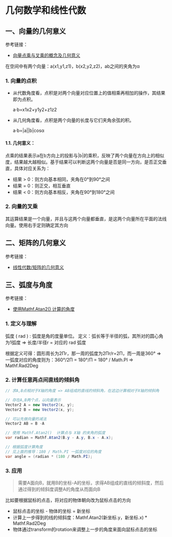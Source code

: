 # 几何数学和线性代数

## 一、向量的几何意义

参考链接：
* [向量点乘与叉乘的概念及几何意义](https://zhuanlan.zhihu.com/p/359975221)

在空间中有两个向量：a(x1,y1,z1)，b(x2,y2,z2)，ab之间的夹角为α

### 1. 向量的点积

* 从代数角度看，点积是对两个向量对应位置上的值相乘再相加的操作，其结果即为点积。
  
  a·b=x1x2+y1y2+z1z2
* 从几何角度看，点积是两个向量的长度与它们夹角余弦的积。
  
  a·b=|a||b|cosα

#### 1.1. 几何意义：
点乘的结果表示a在b方向上的投影与|b|的乘积，反映了两个向量在方向上的相似度，结果越大越相似。基于结果可以判断这两个向量是否是同一方向，是否正交垂直，具体对应关系为：

* 结果 > 0：则方向基本相同，夹角在0°到90°之间
* 结果 = 0：则正交，相互垂直
* 结果 < 0：则方向基本相反，夹角在90°到180°之间

### 2. 向量的叉乘

其运算结果是一个向量，并且与这两个向量都垂直，是这两个向量所在平面的法线向量。使用右手定则确定其方向

## 二、矩阵的几何意义

参考链接：
* [线性代数/矩阵的几何意义](https://zhuanlan.zhihu.com/p/411758474)

## 三、弧度与角度

参考链接：
* [使用Mathf.Atan2() 计算的角度](https://blog.csdn.net/ashmoc/article/details/122394581?ydreferer=aHR0cHM6Ly9jbi5iaW5nLmNvbS8%3D)

### 1. 定义与理解
弧度 ( rad ) : 弧度是角的度量单位。
定义：弧长等于半径的弧，其所对的圆心角为1弧度 => 长度/半径r = 对应的 rad 弧度

根据定义可得：圆形周长为2Πr，那一周的弧度为2Πr/r=2Π，而一周是360° => 一弧度对应的角度则为：360°/2Π = 180°/Π = 180° / Math.PI => Mathf.Rad2Deg

### 2. 计算任意两点间直线的倾斜角
```csharp
// 求A,B点相对于X轴的角度 => AB组成的直线的倾斜角，在这边计算相对于X轴的倾斜角

// 存在A,B两个点，以向量表示
Vector2 A = new Vector2(x, y);
Vector2 B = new Vector2(x, y);

// 可以先做向量的减法
Vector2 AB = B -A

// 使用 Mathf.Atan2()  计算点与 X轴 的夹角的弧度
var radian = Mathf.Atan2(B.y - A.y, B.x - A.x);

// 根据弧度计算角度
// 见上面的推导：180 / Math.PI 一弧度对应的角度
var angle = (radian * (180 / Math.PI);
```

### 3. 应用

> 需要A面向B，就用B的坐标-A的坐标，求得AB组成的直线的倾斜度，然后通过得到的倾斜度调整A的角度从而面向B

比如要根据鼠标的点击，将对应的物体朝向改为鼠标点击的方向
- 鼠标点击的坐标 - 物体的坐标 = 新坐标
- 计算上一步得到的线的倾斜度：Mathf.Atan2(新坐标.y，新坐标.x) * Mathf.Rad2Deg
- 物体通过transform的rotation来调整上一步的角度来面向鼠标点击的坐标
